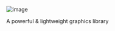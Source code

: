 ![image](https://github.com/9xbt/GrapeGL/assets/109512837/c56082cf-6d2c-4fba-b5c5-b33d27157c7c)

A powerful & lightweight graphics library
